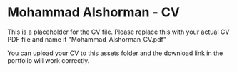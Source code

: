 # Mohammad Alshorman - CV
This is a placeholder for the CV file. Please replace this with your actual CV PDF file and name it "Mohammad_Alshorman_CV.pdf"

You can upload your CV to this assets folder and the download link in the portfolio will work correctly.
